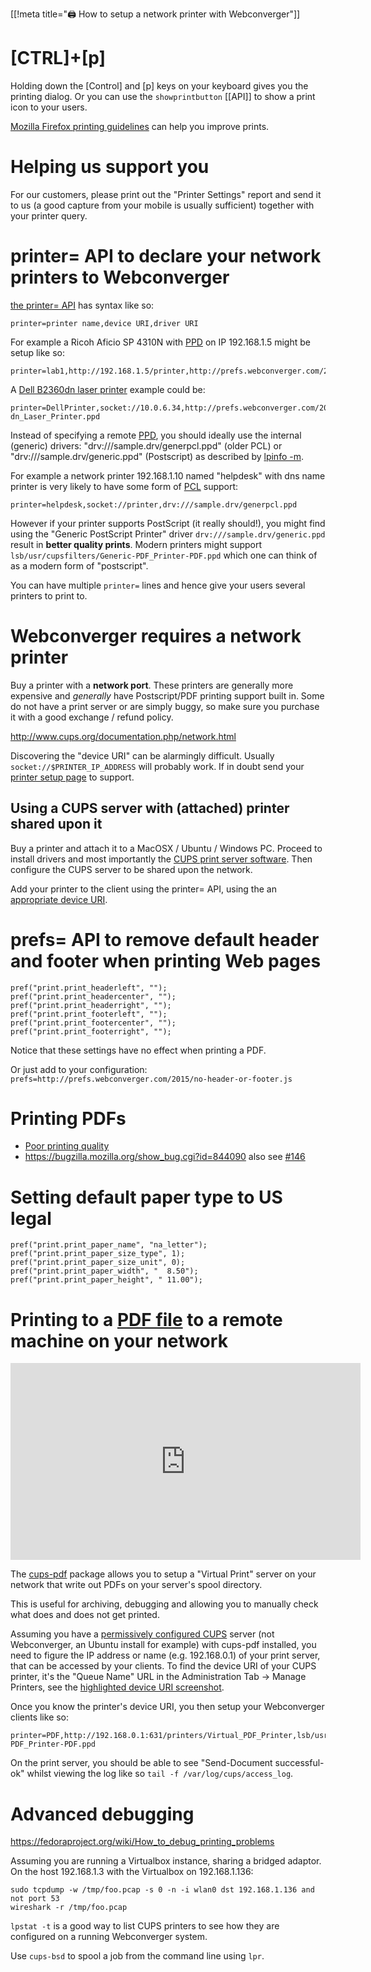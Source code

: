 [[!meta title="🖨 How to setup a network printer with Webconverger"]]

# [CTRL]+[p]

Holding down the [Control] and [p] keys on your keyboard gives you the printing
dialog. Or you can use the `showprintbutton` [[API]] to show a print icon to
your users.

[Mozilla Firefox printing
guidelines](https://support.mozilla.org/en-US/kb/how-print-websites) can help
you improve prints.

# Helping us support you

For our customers, please print out the "Printer Settings" report and send it
to us (a good capture from your mobile is usually sufficient) together with
your printer query.

# printer= API to declare your network printers to Webconverger

[the printer= API](https://github.com/Webconverger/webc/issues/145) has syntax like so:

	printer=printer name,device URI,driver URI

For example a Ricoh Aficio SP 4310N with [PPD](http://en.wikipedia.org/wiki/PostScript_Printer_Description) on IP 192.168.1.5 might be setup like so:

	printer=lab1,http://192.168.1.5/printer,http://prefs.webconverger.com/2013/ricoh.ppd

A [Dell B2360dn laser printer](http://s.natalian.org/2015-12-16/printer-setup-page.pdf) example could be:

	printer=DellPrinter,socket://10.0.6.34,http://prefs.webconverger.com/2015/Dell_B2360d-dn_Laser_Printer.ppd

Instead of specifying a remote
[PPD](http://en.wikipedia.org/wiki/PostScript_Printer_Description), you should
ideally use the internal (generic) drivers: "drv:///sample.drv/generpcl.ppd" (older PCL) or
"drv:///sample.drv/generic.ppd" (Postscript) as described by [lpinfo -m](/static/2016/lpinfo-m.txt).

For example a network printer 192.168.1.10 named "helpdesk" with dns name
printer is very likely to have some form of
[PCL](http://en.wikipedia.org/wiki/Printer_Command_Language) support:

	printer=helpdesk,socket://printer,drv:///sample.drv/generpcl.ppd

However if your printer supports PostScript (it really should!), you might find
using the "Generic PostScript Printer" driver `drv:///sample.drv/generic.ppd`
result in **better quality prints**. Modern printers might support
`lsb/usr/cupsfilters/Generic-PDF_Printer-PDF.ppd` which one can think of as a
modern form of "postscript".

You can have multiple `printer=` lines and hence give your users several
printers to print to.

# Webconverger requires a network printer

Buy a printer with a **network port**. These printers are generally more
expensive and _generally_ have Postscript/PDF printing support built in. Some
do not have a print server or are simply buggy, so make sure you purchase it
with a good exchange / refund policy.

<http://www.cups.org/documentation.php/network.html>

Discovering the "device URI" can be alarmingly difficult. Usually
`socket://$PRINTER_IP_ADDRESS` will probably work. If in doubt send your
[printer setup page](http://s.natalian.org/2015-12-16/printer-setup-page.pdf)
to support.

## Using a CUPS server with (attached) printer shared upon it

Buy a printer and attach it to a MacOSX / Ubuntu / Windows PC. Proceed to
install drivers and most importantly the [CUPS print server
software](http://cups.org/).  Then configure the CUPS server to be shared upon
the network.

Add your printer to the client using the printer= API, using the an
[appropriate device URI](/img/highlighted-printer-device-uri.png).

# prefs= API to remove default header and footer when printing Web pages

	pref("print.print_headerleft", "");
	pref("print.print_headercenter", "");
	pref("print.print_headerright", "");
	pref("print.print_footerleft", "");
	pref("print.print_footercenter", "");
	pref("print.print_footerright", "");

Notice that these settings have no effect when printing a PDF.

Or just add to your configuration: `prefs=http://prefs.webconverger.com/2015/no-header-or-footer.js`

# Printing PDFs

* [Poor printing quality](https://bugzilla.mozilla.org/show_bug.cgi?id=932289)
* <https://bugzilla.mozilla.org/show_bug.cgi?id=844090> also see [#146](https://github.com/Webconverger/webc/issues/146)

# Setting default paper type to US legal

	pref("print.print_paper_name", "na_letter");
	pref("print.print_paper_size_type", 1);
	pref("print.print_paper_size_unit", 0);
	pref("print.print_paper_width", "  8.50");
	pref("print.print_paper_height", " 11.00");

# Printing to a [PDF file](http://en.wikipedia.org/wiki/PDF) to a remote machine on your network

<iframe width="560" height="315" src="https://www.youtube.com/embed/nJ1sPLcLC9k" frameborder="0" allowfullscreen></iframe>

The [cups-pdf](http://packages.qa.debian.org/c/cups-pdf.html) package allows
you to setup a "Virtual Print" server on your network that write out PDFs on
your server's spool directory.

This is useful for archiving, debugging and allowing you to manually check what
does and does not get printed.

Assuming you have a [permissively configured
CUPS](http://s.natalian.org/2013-03-19/cupsd.conf) server (not Webconverger, an Ubuntu install for example) with cups-pdf installed, you
need to figure the IP address or name (e.g. 192.168.0.1) of your print server, that can be
accessed by your clients. To find the device URI of your CUPS printer, it's the
"Queue Name" URL in the Administration Tab &rarr; Manage Printers, see the
[highlighted device URI screenshot](/img/highlighted-printer-device-uri.png).

Once you know the printer's device URI, you then setup your Webconverger
clients like so:

	printer=PDF,http://192.168.0.1:631/printers/Virtual_PDF_Printer,lsb/usr/cupsfilters/Generic-PDF_Printer-PDF.ppd

On the print server, you should be able to see "Send-Document successful-ok"
whilst viewing the log like so `tail -f /var/log/cups/access_log`.

# Advanced debugging

<https://fedoraproject.org/wiki/How_to_debug_printing_problems>

Assuming you are running a Virtualbox instance, sharing a bridged adaptor. On the host 192.168.1.3 with the Virtualbox on 192.168.1.136:

	sudo tcpdump -w /tmp/foo.pcap -s 0 -n -i wlan0 dst 192.168.1.136 and not port 53
	wireshark -r /tmp/foo.pcap

`lpstat -t` is a good way to list CUPS printers to see how they are configured on a running Webconverger system.

Use `cups-bsd` to spool a job from the command line using `lpr`.
